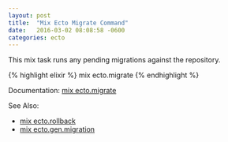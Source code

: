 ```yaml
---
layout: post
title:  "Mix Ecto Migrate Command"
date:   2016-03-02 08:08:58 -0600
categories: ecto
---
```

This mix task runs any pending migrations against the repository.

{% highlight elixir %}
mix ecto.migrate
{% endhighlight %}

Documentation: [mix ecto.migrate](https://hexdocs.pm/ecto/Mix.Tasks.Ecto.Migrate.html)

See Also:

- [mix ecto.rollback](/examples/mix-ecto-rollback-command)
- [mix ecto.gen.migration ](/examples/mix-generate-ecto-migration)
